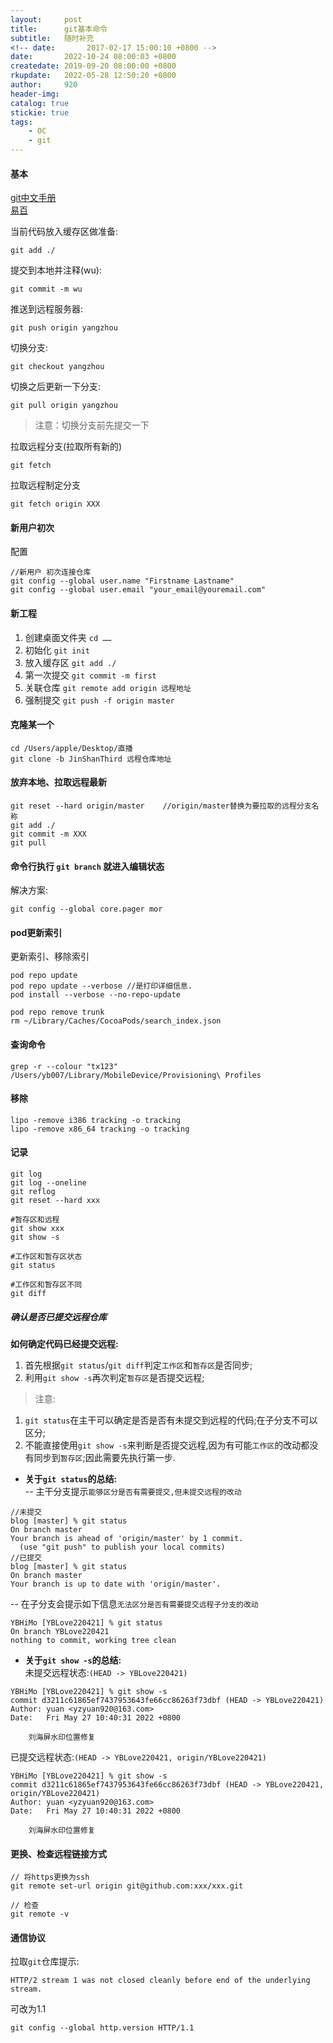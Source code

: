 ```yaml
---
layout:     post
title:      git基本命令
subtitle:   随时补充
<!-- date:       2017-02-17 15:00:10 +0800 -->
date:       2022-10-24 08:00:03 +0800
createdate: 2019-09-20 08:00:00 +0800
rkupdate:   2022-05-28 12:50:20 +0800
author:     920
header-img: 
catalog: true
stickie: true
tags:
    - OC
    - git
---
```


#### 基本

[git中文手册](https://www.php.cn/manual/view/34943.html)  
[易百](https://www.yiibai.com/git)  

当前代码放入缓存区做准备:

```
git add ./
```
提交到本地并注释(wu):

```
git commit -m wu
```
推送到远程服务器:

```    
git push origin yangzhou
```

切换分支:

```       
git checkout yangzhou
```

切换之后更新一下分支:

``` 
git pull origin yangzhou
```

>注意：切换分支前先提交一下

拉取远程分支(拉取所有新的)

```
git fetch
```

拉取远程制定分支

```
git fetch origin XXX
```

#### 新用户初次

配置
```
//新用户 初次连接仓库
git config --global user.name "Firstname Lastname"
git config --global user.email "your_email@youremail.com"
```

#### 新工程

1. 创建桌面文件夹 `cd ……`
2. 初始化 `git init` 
3. 放入缓存区 `git add ./`
4. 第一次提交 `git commit -m first`
5. 关联仓库 `git remote add origin 远程地址`
6. 强制提交 `git push -f origin master`

#### 克隆某一个

```
cd /Users/apple/Desktop/直播
git clone -b JinShanThird 远程仓库地址
```

#### 放弃本地、拉取远程最新

```
git reset --hard origin/master    //origin/master替换为要拉取的远程分支名称
git add ./
git commit -m XXX
git pull
```

#### 命令行执行 `git branch` 就进入编辑状态

解决方案:
```
git config --global core.pager mor
```

#### pod更新索引

更新索引、移除索引  

```
pod repo update
pod repo update --verbose //是打印详细信息.
pod install --verbose --no-repo-update

pod repo remove trunk
rm ~/Library/Caches/CocoaPods/search_index.json
```

#### 查询命令

```
grep -r --colour "tx123" /Users/yb007/Library/MobileDevice/Provisioning\ Profiles
```

#### 移除

```
lipo -remove i386 tracking -o tracking 
lipo -remove x86_64 tracking -o tracking 
```


#### 记录
```
git log
git log --oneline
git reflog
git reset --hard xxx

#暂存区和远程
git show xxx
git show -s

#工作区和暂存区状态
git status

#工作区和暂存区不同
git diff
```

##### 确认是否已提交远程仓库
**如何确定代码已经提交远程:**  
1. 首先根据`git status`/`git diff`判定`工作区`和`暂存区`是否同步;  
2. 利用`git show -s`再次判定`暂存区`是否提交远程;  

>注意:  
1. `git status`在主干可以确定是否是否有未提交到远程的代码;在子分支不可以区分;  
2. 不能直接使用`git show -s`来判断是否提交远程,因为有可能`工作区`的改动都没有同步到`暂存区`;因此需要先执行第一步.

- **关于`git status`的总结:**  
-- 主干分支提示`能够区分是否有需要提交,但未提交远程的改动`  
```
//未提交  
blog [master] % git status  
On branch master  
Your branch is ahead of 'origin/master' by 1 commit.  
  (use "git push" to publish your local commits)    
//已提交  
blog [master] % git status  
On branch master  
Your branch is up to date with 'origin/master'.  
```
-- 在子分支会提示如下信息`无法区分是否有需要提交远程子分支的改动`  
```
YBHiMo [YBLove220421] % git status  
On branch YBLove220421
nothing to commit, working tree clean
```

- **关于`git show -s`的总结:**  
未提交远程状态:`(HEAD -> YBLove220421)`  
```
YBHiMo [YBLove220421] % git show -s
commit d3211c61865ef7437953643fe66cc86263f73dbf (HEAD -> YBLove220421)
Author: yuan <yzyuan920@163.com>
Date:   Fri May 27 10:40:31 2022 +0800

    刘海屏水印位置修复
```
已提交远程状态:`(HEAD -> YBLove220421, origin/YBLove220421)`
```
YBHiMo [YBLove220421] % git show -s
commit d3211c61865ef7437953643fe66cc86263f73dbf (HEAD -> YBLove220421, origin/YBLove220421)
Author: yuan <yzyuan920@163.com>
Date:   Fri May 27 10:40:31 2022 +0800

    刘海屏水印位置修复
```



#### 更换、检查远程链接方式
```
// 将https更换为ssh
git remote set-url origin git@github.com:xxx/xxx.git

// 检查
git remote -v
```

#### 通信协议
拉取`git`仓库提示:  
```
HTTP/2 stream 1 was not closed cleanly before end of the underlying stream.
```

可改为1.1  
```
git config --global http.version HTTP/1.1
```







